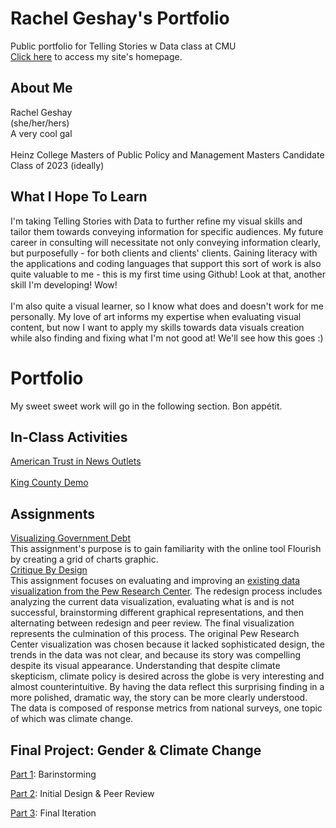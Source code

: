 # Rachel Geshay's Portfolio
Public portfolio for Telling Stories w Data class at CMU
\
[Click here](https://rgeshay.github.io/GeshayPortfolio/) to access my site's homepage.


## About Me
Rachel Geshay
\
(she/her/hers)
\
A very cool gal
\
\
Heinz College Masters of Public Policy and Management Masters Candidate
\
Class of 2023 (ideally)

## What I Hope To Learn
I'm taking Telling Stories with Data to further refine my visual skills and tailor them towards conveying information for specific audiences. My future career in consulting will necessitate not only conveying information clearly, but purposefully - for both clients and clients' clients. Gaining literacy with the applications and coding languages that support this sort of work is also quite valuable to me - this is my first time using Github! Look at that, another skill I'm developing! Wow!
\
\
I'm also quite a visual learner, so I know what does and doesn't work for me personally. My love of art informs my expertise when evaluating visual content, but now I want to apply my skills towards data visuals creation while also finding and fixing what I'm not good at! We'll see how this goes :)

# Portfolio
My sweet sweet work will go in the following section. Bon appétit.

## In-Class Activities
[American Trust in News Outlets](https://rgeshay.github.io/GeshayPortfolio/week3exercise.html)
\
\
[King County Demo](https://rgeshay.github.io/GeshayPortfolio/kingcountydemo.html)

## Assignments
[Visualizing Government Debt](https://rgeshay.github.io/GeshayPortfolio/assignment1.html)
\
This assignment's purpose is to gain familiarity with the online tool Flourish by creating a grid of charts graphic.
\
[Critique By Design](https://rgeshay.github.io/GeshayPortfolio/assignments3_4.html)
\
This assignment focuses on evaluating and improving an [existing data visualization from the Pew Research Center](https://www.pewresearch.org/global/2015/11/05/2-public-support-for-action-on-climate-change/climate-change-report-41/). The redesign process includes analyzing the current data visualization, evaluating what is and is not successful, brainstorming different graphical representations, and then alternating between redesign and peer review. The final visualization represents the culmination of this process. The original Pew Research Center visualization was chosen because it lacked sophisticated design, the trends in the data was not clear, and because its story was compelling despite its visual appearance. Understanding that despite climate skepticism, climate policy is desired across the globe is very interesting and almost counterintuitive. By having the data reflect this surprising finding in a more polished, dramatic way, the story can be more clearly understood. The data is composed of response metrics from national surveys, one topic of which was climate change.

## Final Project: Gender & Climate Change
[Part 1](https://rgeshay.github.io/GeshayPortfolio/projectpart1.html): Barinstorming

[Part 2](https://rgeshay.github.io/GeshayPortfolio/projectpart2.html): Initial Design & Peer Review

[Part 3](https://rgeshay.github.io/GeshayPortfolio/projectpart3.html): Final Iteration
